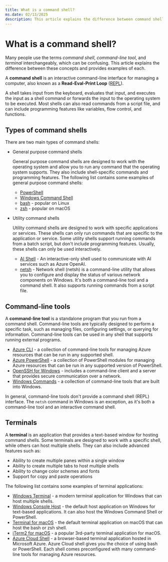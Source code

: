 ```yaml
---
title: What is a command shell?
ms.date: 02/13/2025
description: This article explains the difference between command shells, command-line tools, and terminals.
---
```

# What is a command shell?

Many people use the terms _command shell_, _command-line tool_, and _terminal_ interchangeably,
which can be confusing. This article explains the difference between these concepts and provides
examples of each.

A **command shell** is an interactive command-line interface for managing a computer, also known as a
**Read-Eval-Print Loop** ([REPL][14]).

A shell takes input from the keyboard, evaluates that input, and executes the input as a shell
command or forwards the input to the operating system to be executed. Most shells can also read
commands from a script file, and can include programming features like variables, flow control, and
functions.

## Types of command shells

There are two main types of command shells:

- General purpose command shells

  General purpose command shells are designed to work with the operating system and allow
  you to run any command that the operating system supports. They also include shell-specific
  commands and programming features. The following list contains some examples of general purpose
  command shells:

  - [PowerShell][16]
  - [Windows Command Shell][06]
  - [bash][15] - popular on Linux
  - [zsh][12] - popular on macOS

- Utility command shells

  Utility command shells are designed to work with specific applications or services. These shells
  can only run commands that are specific to the application or service. Some utility shells support
  running commands from a batch script, but don't include programming features. Usually, these
  shells can only be used interactively.

  - [AI Shell][04] - An interactive-only shell used to communicate with AI services such as Azure
    OpenAI.
  - [netsh][07] - Network shell (netsh) is a command-line utility that allows you to configure and
    display the status of various network components on Windows. It's both a command-line tool and a
    command shell. It also supports running commands from a script file.

## Command-line tools

A **command-line tool** is a standalone program that you run from a command shell. Command-line
tools are typically designed to perform a specific task, such as managing files, configuring
settings, or querying for information. Command-line tools can be used in any shell that supports
running external programs.

- [Azure CLI][02] - a collection of command-line tools for managing Azure resources that can be run
  in any supported shell.
- [Azure PowerShell][03] - a collection of PowerShell modules for managing Azure resources that can
  be run in any supported version of PowerShell.
- [OpenSSH for Windows][05] - includes a command-line client and a server that provides secure
  communication over a network.
- [Windows Commands][08] - a collection of command-line tools that are built into Windows.

In general, command-line tools don't provide a command shell (REPL) interface. The `netsh` command
in Windows is an exception, as it's both a command-line tool and an interactive command shell.

## Terminals

A **terminal** is an application that provides a text-based window for hosting command shells. Some
terminals are designed to work with a specific shell, while others can host multiple shells. They
can also include advanced features such as:

- Ability to create multiple panes within a single window
- Ability to create multiple tabs to host multiple shells
- Ability to change color schemes and fonts
- Support for copy and paste operations

The following list contains some examples of terminal applications:

- [Windows Terminal][10] - a modern terminal application for Windows that can host multiple shells.
- [Windows Console Host][09] - the default host application on Windows for text-based applications.
  It can also host the Windows Command Shell or PowerShell.
- [Terminal for macOS][13] - the default terminal application on macOS that can host the bash or zsh
  shell.
- [iTerm2 for macOS][11] - a popular 3rd-party terminal application for macOS.
- [Azure Cloud Shell][01] - a browser-based terminal application hosted in Microsoft Azure. Azure
  Cloud shell gives you the choice of using bash or PowerShell. Each shell comes preconfigured with
  many command-line tools for managing Azure resources.

<!-- link references -->
[01]: /azure/cloud-shell/overview
[02]: /cli/azure
[03]: /powershell/azure
[04]: /powershell/utility-modules/aishell/overview
[05]: /windows-server/administration/openssh/openssh-overview
[06]: /windows-server/administration/windows-commands/cmd
[07]: /windows-server/administration/windows-commands/netsh
[08]: /windows-server/administration/windows-commands/windows-commands
[09]: /windows/console/consoles
[10]: /windows/terminal
[11]: https://iterm2.com/
[12]: https://support.apple.com/102360
[13]: https://support.apple.com/guide/terminal/welcome/mac
[14]: https://wikipedia.org/wiki/Read%E2%80%93eval%E2%80%93print_loop
[15]: https://www.gnu.org/software/bash/
[16]: overview.md
